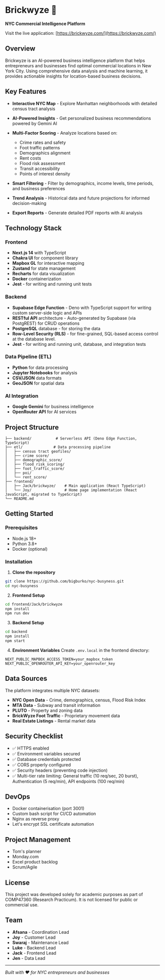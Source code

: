 # Brickwyze 🏢

**NYC Commercial Intelligence Platform**

Visit the live application: [https://brickwyze.com/](https://brickwyze.com/)

## Overview

Brickwyze is an AI-powered business intelligence platform that helps entrepreneurs and businesses find optimal commercial locations in New York City. Using comprehensive data analysis and machine learning, it provides actionable insights for location-based business decisions.

## Key Features

- **Interactive NYC Map** - Explore Manhattan neighborhoods with detailed census tract analysis
- **AI-Powered Insights** - Get personalized business recommendations powered by Gemini AI
- **Multi-Factor Scoring** - Analyze locations based on:
  - Crime rates and safety
  - Foot traffic patterns
  - Demographics alignment
  - Rent costs
  - Flood risk assessment
  - Transit accessibility
  - Points of interest density

- **Smart Filtering** - Filter by demographics, income levels, time periods, and business preferences
- **Trend Analysis** - Historical data and future projections for informed decision-making
- **Export Reports** - Generate detailed PDF reports with AI analysis

## Technology Stack

### Frontend
- **Next.js 14** with TypeScript
- **Chakra UI** for component library
- **Mapbox GL** for interactive mapping
- **Zustand** for state management
- **Recharts** for data visualization
- **Docker** containerization
- **Jest** - for writing and running unit tests

### Backend
- **Supabase Edge Function** - Deno with TypeScript support for writing custom server-side logic and APIs
- **RESTful API** architecture - Auto-generated by Supabase (via PostgREST) for CRUD operations
- **PostgreSQL** database - for storing the data
- **Row-Level Security (RLS)** - for fine-grained, SQL-based access control at the database level.
- **Jest** - for writing and running unit, database, and integration tests

### Data Pipeline (ETL)
- **Python** for data processing
- **Jupyter Notebooks** for analysis
- **CSV/JSON** data formats
- **GeoJSON** for spatial data

### AI Integration
- **Google Gemini** for business intelligence
- **OpenRouter API** for AI services

## Project Structure

```
├── backend/           # Serverless API (Deno Edge Function, TypeScript)
├── etl/              # Data processing pipeline
│   ├── census tract geofiles/
│   ├── crime score/
│   ├── demographic_score/
│   ├── flood_risk_scoring/
│   ├── foot_traffic_score/
│   ├── poi/
│   └── rent_score/
├── frontend/
│   ├── Jack/brickwyze/    # Main application (React TypeScript)
│   └── Joy/               # Home page implementation (React JavaScript, migrated to TypeScript)
└── README.md
```

## Getting Started

### Prerequisites
- Node.js 18+
- Python 3.8+
- Docker (optional)

### Installation

1. **Clone the repository**
```bash
git clone https://github.com/bigburko/nyc-busyness.git
cd nyc-busyness
```

2. **Frontend Setup**
```bash
cd frontend/Jack/brickwyze
npm install
npm run dev
```

3. **Backend Setup**
```bash
cd backend
npm install
npm start
```

4. **Environment Variables**
Create `.env.local` in the frontend directory:
```
NEXT_PUBLIC_MAPBOX_ACCESS_TOKEN=your_mapbox_token
NEXT_PUBLIC_OPENROUTER_API_KEY=your_openrouter_key
```

## Data Sources

The platform integrates multiple NYC datasets:
- **NYC Open Data** - Crime, demographics, census, Flood Risk Index
- **MTA Data** - Subway and transit information
- **PLUTO** - Property and zoning data
- **BrickWyze Foot Traffic** - Proprietary movement data
- **Real Estate Listings** - Rental market data

## Security Checklist

- ✅ HTTPS enabled
- ✅ Environment variables secured
- ✅ Database credentials protected
- ✅ CORS properly configured
- ✅ Security headers (preventing code injection)
- ✅ Multi-tier rate limiting: General traffic (10 req/sec, 20 burst), Authentication (5 req/min), API endpoints (100 req/min)

## DevOps

- Docker containerisation (port 3001)
- Custom bash script for CI/CD automation
- Nginx as reverse proxy
- Let's encrypt SSL certificate automation

## Project Management

- Tom's planner
- Monday.com
- Excel product backlog
- Scrum/Agile

## License

This project was developed solely for academic purposes as part of COMP47360 (Research Practicum). It is not
licensed for public or commercial use.

## Team

- **Afsana** - Coordination Lead
- **Joy** - Customer Lead
- **Swaraj** - Maintenance Lead
- **Luke** - Backend Lead
- **Jack** - Frontend Lead
- **Jen** - Data Lead

---

*Built with ❤️ for NYC entrepreneurs and businesses*
